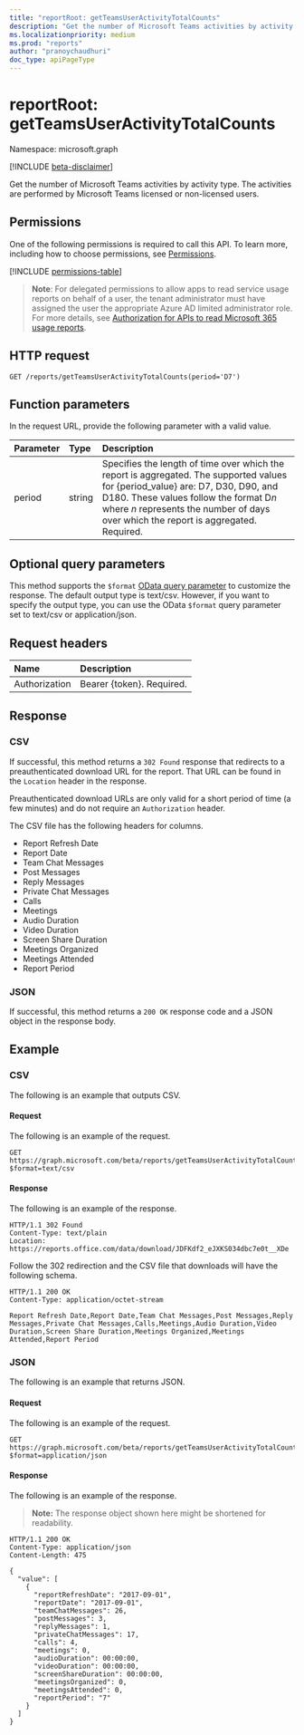 ```yaml
---
title: "reportRoot: getTeamsUserActivityTotalCounts"
description: "Get the number of Microsoft Teams activities by activity type. The activities are performed by Microsoft Teams licensed or non-licensed users."
ms.localizationpriority: medium
ms.prod: "reports"
author: "pranoychaudhuri"
doc_type: apiPageType
---
```


# reportRoot: getTeamsUserActivityTotalCounts

Namespace: microsoft.graph

[!INCLUDE [beta-disclaimer](../../includes/beta-disclaimer.md)]

Get the number of Microsoft Teams activities by activity type. The activities are performed by Microsoft Teams licensed or non-licensed users.

## Permissions

One of the following permissions is required to call this API. To learn more, including how to choose permissions, see [Permissions](/graph/permissions-reference).

<!-- { "blockType": "permissions", "name": "reportroot_getteamsuseractivitytotalcounts" } -->
[!INCLUDE [permissions-table](../includes/permissions/reportroot-getteamsuseractivitytotalcounts-permissions.md)]

>**Note**: For delegated permissions to allow apps to read service usage reports on behalf of a user, the tenant administrator must have assigned the user the appropriate Azure AD limited administrator role. For more details, see [Authorization for APIs to read Microsoft 365 usage reports](/graph/reportroot-authorization).

## HTTP request

<!-- { "blockType": "ignored" } -->

```http
GET /reports/getTeamsUserActivityTotalCounts(period='D7')
```

## Function parameters

In the request URL, provide the following parameter with a valid value.

| Parameter | Type   | Description                              |
| :-------- | :----- | :--------------------------------------- |
| period    | string | Specifies the length of time over which the report is aggregated. The supported values for {period_value} are: D7, D30, D90, and D180. These values follow the format D*n* where *n* represents the number of days over which the report is aggregated. Required. |

## Optional query parameters

This method supports the `$format` [OData query parameter](/graph/query-parameters) to customize the response. The default output type is text/csv. However, if you want to specify the output type, you can use the OData `$format` query parameter set to text/csv or application/json.

## Request headers

| Name          | Description               |
| :------------ | :------------------------ |
| Authorization | Bearer {token}. Required. |

## Response

### CSV

If successful, this method returns a `302 Found` response that redirects to a preauthenticated download URL for the report. That URL can be found in the `Location` header in the response.

Preauthenticated download URLs are only valid for a short period of time (a few minutes) and do not require an `Authorization` header.

The CSV file has the following headers for columns.

- Report Refresh Date
- Report Date
- Team Chat Messages
- Post Messages
- Reply Messages
- Private Chat Messages
- Calls
- Meetings
- Audio Duration
- Video Duration
- Screen Share Duration
- Meetings Organized
- Meetings Attended
- Report Period

### JSON

If successful, this method returns a `200 OK` response code and a JSON object in the response body.

## Example

### CSV

The following is an example that outputs CSV.

#### Request

The following is an example of the request.

<!-- {
  "blockType": "ignored",
  "name": "reportroot_getteamsuseractivitytotalcounts_csv"
}-->

```msgraph-interactive
GET https://graph.microsoft.com/beta/reports/getTeamsUserActivityTotalCounts(period='D7')?$format=text/csv
```


#### Response

The following is an example of the response.

<!-- { "blockType": "ignored" } --> 

```http
HTTP/1.1 302 Found
Content-Type: text/plain
Location: https://reports.office.com/data/download/JDFKdf2_eJXKS034dbc7e0t__XDe
```
Follow the 302 redirection and the CSV file that downloads will have the following schema.

<!-- {
  "blockType": "response",
  "truncated": true,
  "@odata.type": "stream"
} -->

```http
HTTP/1.1 200 OK
Content-Type: application/octet-stream

Report Refresh Date,Report Date,Team Chat Messages,Post Messages,Reply Messages,Private Chat Messages,Calls,Meetings,Audio Duration,Video Duration,Screen Share Duration,Meetings Organized,Meetings Attended,Report Period
```

### JSON

The following is an example that returns JSON.

#### Request

The following is an example of the request.

<!-- {
  "blockType": "ignored",
  "name": "reportroot_getteamsuseractivitytotalcounts_json"
}-->

```msgraph-interactive
GET https://graph.microsoft.com/beta/reports/getTeamsUserActivityTotalCounts(period='D7')?$format=application/json
```


#### Response

The following is an example of the response.

> **Note:** The response object shown here might be shortened for readability.

<!-- {
  "blockType": "response",
  "truncated": true,
  "@odata.type": "stream"
} -->

```http
HTTP/1.1 200 OK
Content-Type: application/json
Content-Length: 475

{
  "value": [
    {
      "reportRefreshDate": "2017-09-01", 
      "reportDate": "2017-09-01", 
      "teamChatMessages": 26, 
      "postMessages": 3,
      "replyMessages": 1,
      "privateChatMessages": 17, 
      "calls": 4, 
      "meetings": 0, 
      "audioDuration": 00:00:00,
      "videoDuration": 00:00:00,
      "screenShareDuration": 00:00:00,
      "meetingsOrganized": 0,
      "meetingsAttended": 0,
      "reportPeriod": "7"
    }
  ]
}
```
<!-- uuid: 8fcb5dbc-d5aa-4681-8e31-b001d5168d79 
2015-10-25 14:57:30 UTC -->
<!-- {
  "type": "#page.annotation",
  "description": "Example",
  "keywords": "",
  "section": "documentation",
  "tocPath": "",
  "suppressions": [
  ]
}-->

